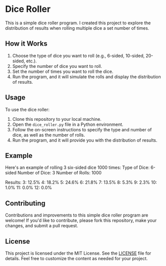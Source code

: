 # Dice Roller

This is a simple dice roller program. I created this project to explore the distribution of results when rolling multiple dice a set number of times.

## How it Works

1. Choose the type of dice you want to roll (e.g., 6-sided, 10-sided, 20-sided, etc.).
2. Specify the number of dice you want to roll.
3. Set the number of times you want to roll the dice.
4. Run the program, and it will simulate the rolls and display the distribution of results.

## Usage

To use the dice roller:

1. Clone this repository to your local machine.
2. Open the `dice_roller.py` file in a Python environment.
3. Follow the on-screen instructions to specify the type and number of dice, as well as the number of rolls.
4. Run the program, and it will provide you with the distribution of results.

## Example

Here's an example of rolling 3 six-sided dice 1000 times:
Type of Dice: 6-sided
Number of Dice: 3
Number of Rolls: 1000

Results:
3: 12.5%
4: 18.2%
5: 24.6%
6: 21.8%
7: 13.5%
8: 5.3%
9: 2.3%
10: 1.0%
11: 0.0%
12: 0.0%

## Contributing

Contributions and improvements to this simple dice roller program are welcome! If you'd like to contribute, please fork this repository, make your changes, and submit a pull request.

## License

This project is licensed under the MIT License. See the [LICENSE](LICENSE) file for details.
Feel free to customize the content as needed for your project.
